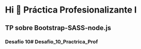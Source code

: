 Hi 👋 Práctica Profesionalizante I
===================================

## TP sobre Bootstrap-SASS-node.js
### Desafío 10# Desafio_10_Practrica_Prof
